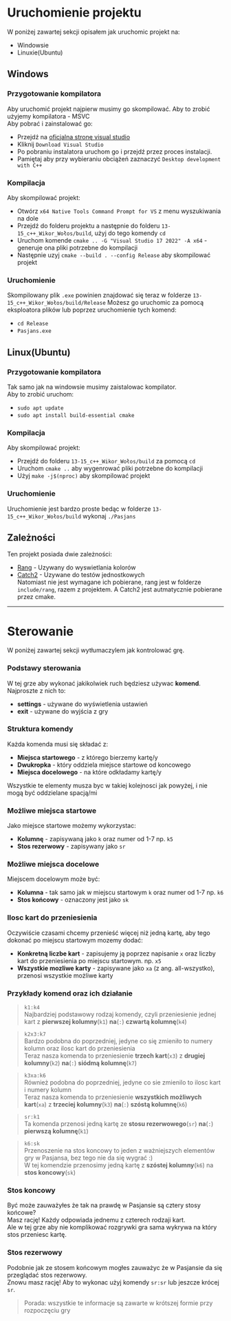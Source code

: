# Uruchomienie projektu
W poniżej zawartej sekcji opisałem jak uruchomic projekt na:
* Windowsie
* Linuxie(Ubuntu)

## Windows
### Przygotowanie kompilatora
Aby uruchomić projekt najpierw musimy go skompilować. Aby to zrobić użyjemy kompilatora - MSVC  
Aby pobrać i zainstalować go:
* Przejdź na [oficjalna stronę visual studio](https://visualstudio.microsoft.com/en/)
* Kliknij `Download Visual Studio`
* Po pobraniu instalatora uruchom go i przejdź przez proces instalacji.
* Pamiętaj aby przy wybieraniu obciążeń zaznaczyć `Desktop development with C++`

### Kompilacja
Aby skompilować projekt:
* Otwórz `x64 Native Tools Command Prompt for VS` z menu wyszukiwania na dole
* Przejdź do folderu projektu a następnie do folderu `13-15_c++_Wikor_Wołos/build`, użyj do tego komendy `cd`
* Uruchom komende `cmake .. -G "Visual Studio 17 2022" -A x64` - generuje ona pliki potrzebne do kompilacji
* Następnie uzyj `cmake --build . --config Release` aby skompilować projekt

### Uruchomienie
Skompilowany plik `.exe` powinien znajdować się teraz w folderze `13-15_c++_Wikor_Wołos/build/Release`
Możesz go uruchomic za pomocą eksploatora plików lub poprzez uruchomienie tych komend:
* `cd Release`
* `Pasjans.exe`

## Linux(Ubuntu)
### Przygotowanie kompilatora
Tak samo jak na windowsie musimy zaistalowac kompilator.  
Aby to zrobić uruchom:
* `sudo apt update`
* `sudo apt install build-essential cmake`
### Kompilacja
Aby skompilować projekt:
* Przejdź do folderu `13-15_c++_Wikor_Wołos/build` za pomocą `cd`
* Uruchom `cmake ..` aby wygenrować pliki potrzebne do kompilacji
* Użyj `make -j$(nproc)` aby skompilować projekt
### Uruchomienie
Uruchomienie jest bardzo proste bedąc w folderze `13-15_c++_Wikor_Wołos/build` wykonaj `./Pasjans`

## Zależności
Ten projekt posiada dwie zależności:
* [Rang](https://github.com/agauniyal/rang) - Uzywany do wyswietlania kolorów
* [Catch2](https://github.com/catchorg/Catch2) - Uzywane do testów jednostkowych  
Natomiast nie jest wymagane ich pobierane, rang jest w folderze `include/rang`, razem z projektem.
A Catch2 jest autmatycznie pobierane przez cmake.

---

# Sterowanie
W poniżej zawartej sekcji wytłumaczylem jak kontrolować grę.
### Podstawy sterowania
W tej grze aby wykonać jakikolwiek ruch będziesz używac **komend**.  
Najproszte z nich to:
* **settings** - używane do wyświetlenia ustawień
* **exit** - używane do wyjścia z gry  
### Struktura komendy
Każda komenda musi się składać z:
* **Miejsca startowego** - z którego bierzemy kartę/y
* **Dwukropka** - który oddziela miejsce startowe od koncowego
* **Miejsca docelowego** - na które odkładamy kartę/y     

Wszystkie te elementy musza byc w takiej kolejnosci jak powyżej, i nie mogą być oddzielane spacją/mi
### Możliwe miejsca startowe
Jako miejsce startowe możemy wykorzystac:
* **Kolumnę** - zapisywaną jako `k` oraz numer od 1-7 np. `k5`
* **Stos rezerwowy** - zapisywany jako `sr`
### Możliwe miejsca docelowe
Miejscem docelowym może być:
* **Kolumna** - tak samo jak w miejscu startowym `k` oraz numer od 1-7 np. `k6`
* **Stos końcowy** - oznaczony jest jako `sk` 

### Ilosc kart do przeniesienia
Oczywiście czasami chcemy przenieść więcej niż jedną kartę, aby tego dokonać po miejscu startowym mozemy dodać:
* **Konkretną liczbe kart** - zapisujemy ją poprzez napisanie `x` oraz liczby kart do przeniesienia po miejscu startowym. np. `x5`
* **Wszystkie mozliwe karty** - zapisywane jako `xa` (z ang. all-wszystko), przenosi wszystkie możliwe karty

### Przykłady komend oraz ich działanie
> `k1:k4`  
>  Najbardziej podstawowy rodzaj komendy, czyli przeniesienie jednej kart z **pierwszej kolumny**(`k1`) **na**(`:`) **czwartą kolumnę**(`k4`)  
  
> `k2x3:k7`  
> Bardzo podobna do poprzedniej, jedyne co się zmieniło to numery kolumn oraz ilosc kart do przeniesienia  
> Teraz nasza komenda to przeniesienie **trzech kart**(`x3`) z **drugiej kolumny**(`k2`) **na**(`:`) **siódmą kolumnę**(`k7`)   

> `k3xa:k6`  
> Również podobna do poprzedniej, jedyne co sie zmienilo to ilosc kart i numery kolumn  
> Teraz nasza komenda to przeniesienie **wszystkich możliwych kart**(`xa`) z **trzeciej kolumny**(`k3`) **na**(`:`) **szóstą kolumnę**(`k6`)   

> `sr:k1`  
> Ta komenda przenosi jedną kartę ze **stosu rezerwowego**(`sr`) **na**(`:`) **pierwszą kolumnę**(`k1`)

> `k6:sk`  
> Przenoszenie na stos koncowy to jeden z ważniejszych elementów gry w Pasjansa, bez tego nie da się wygrać :)  
> W tej komendzie przenosimy jedną kartę z **szóstej kolumny**(`k6`) na **stos koncowy**(`sk`)

### Stos koncowy
Być może zauważyłes że tak na prawdę w Pasjansie są cztery stosy końcowe?  
Masz rację! Każdy odpowiada jednemu z czterech rodzaji kart.  
Ale w tej grze aby nie komplikować rozgrywki gra sama wykrywa na który stos przeniesc kartę.

### Stos rezerwowy
Podobnie jak ze stosem końcowym mogłes zauważyc że w Pasjansie da się przeglądać stos rezerwowy.  
Znowu masz rację! Aby to wykonac użyj komendy `sr:sr` lub jeszcze krócej `sr`.

> Porada: wszystkie te informacje są zawarte w krótszej formie przy rozpoczęciu gry
